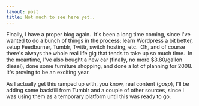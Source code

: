 ```yaml
---
layout: post
title: Not much to see here yet..
---
```


Finally, I have a proper blog again.  It's been a long time coming, since I've wanted to do a bunch of things in the process: learn Wordpress a bit better, setup Feedburner, Tumblr, Twittr, switch hosting, etc.  Oh, and of course there's always the whole real life gig that tends to take up so much time.  In the meantime, I've also bought a new car (finally, no more $3.80/gallon diesel), done some furniture shopping, and done a lot of planning for 2008.  It's proving to be an exciting year.

As I actually get this ramped up with, you know, real content (*gasp*), I'll be adding some backfill from Tumblr and a couple of other sources, since I was using them as a temporary platform until this was ready to go.

